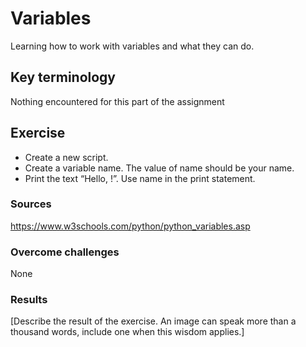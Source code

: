 # Variables
Learning how to work with variables and what they can do.

## Key terminology
Nothing encountered for this part of the assignment

## Exercise
- Create a new script.
- Create a variable name. The value of name should be your name.
- Print the text “Hello, <your name here>!”. Use name in the print statement.

### Sources
https://www.w3schools.com/python/python_variables.asp

### Overcome challenges
None

### Results
[Describe the result of the exercise. An image can speak more than a thousand words, include one when this wisdom applies.]
